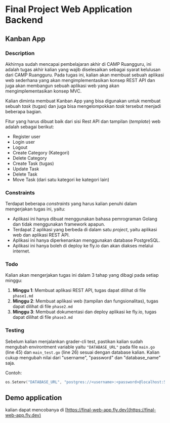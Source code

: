 # Final Project Web Application Backend

## Kanban App

### Description

Akhirnya sudah mencapai pembelajaran akhir di CAMP Ruangguru, ini adalah tugas akhir kalian yang wajib diselesaikan sebagai syarat kelulusan dari CAMP Ruangguru. Pada tugas ini, kalian akan membuat sebuah aplikasi web sederhana yang akan mengimplementasikan konsep REST API dan juga akan membangun sebuah aplikasi web yang akan mengimplementasikan konsep MVC.

Kalian diminta membuat Kanban App yang bisa digunakan untuk membuat sebuah _task_ (tugas) dan juga bisa mengelompokkan _task_ tersebut menjadi beberapa bagian.

Fitur yang harus dibuat baik dari sisi Rest API dan tampilan (_template_) web adalah sebagai berikut:

- Register user
- Login user
- Logout
- Create Category (Kategori)
- Delete Category
- Create Task (tugas)
- Update Task
- Delete Task
- Move Task (dari satu kategori ke kategori lain)

### Constraints

Terdapat beberapa _constraints_ yang harus kalian penuhi dalam mengerjakan tugas ini, yaitu:

- Aplikasi ini hanya dibuat menggunakan bahasa pemrograman Golang dan tidak menggunakan framework apapun.
- Terdapat 2 aplikasi yang berbeda di dalam satu _project_, yaitu aplikasi web dan aplikasi REST API.
- Aplikasi ini hanya diperkenankan menggunakan database PostgreSQL.
- Aplikasi ini hanya boleh di deploy ke fly.io dan akan diakses melalui internet.

### Todo

Kalian akan mengerjakan tugas ini dalam 3 tahap yang dibagi pada setiap minggu:

1. **Minggu 1**: Membuat aplikasi REST API, tugas dapat dilihat di file `phase1.md`
2. **Minggu 2**: Membuat aplikasi web (tampilan dan fungsionalitas), tugas dapat dilihat di file `phase2.md`
3. **Minggu 3**: Membuat dokumentasi dan deploy aplikasi ke fly.io, tugas dapat dilihat di file `phase3.md`

### Testing

Sebelum kalian menjalankan grader-cli test, pastikan kalian sudah mengubah environtment variable yaitu `"DATABASE_URL"` pada file `main.go` (line 45) dan `main_test.go` (line 26) sesuai dengan database kalian. Kalian cukup mengubah nilai dari "username", "password" dan "database_name" saja.

Contoh:

```go
os.Setenv("DATABASE_URL", "postgres://<username>:<password>@localhost:5432/<database_name>") // Ubah dengan credential database postgres di localhost.
```

## Demo application

kalian dapat mencobanya di [https://final-web-app.fly.dev](https://final-web-app.fly.dev)

<!-- TODO: masih perlu dibuat -->